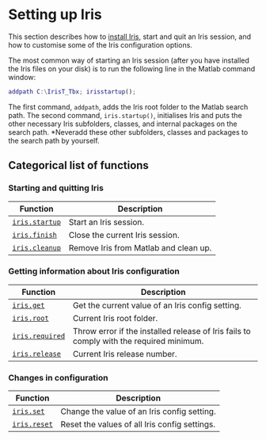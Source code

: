 
# Setting up Iris

This section describes how to [install Iris](install.md), start and quit
an Iris session, and how to customise some of the Iris configuration
options.

The most common way of starting an Iris session (after you have installed
the Iris files on your disk) is to run the following line in the
Matlab command window:

```matlab
addpath C:\IrisT_Tbx; irisstartup();
```

The first command, `addpath`, adds the Iris root folder to the Matlab
search path. The second command, `iris.startup()`, initialises Iris and puts
the other necessary Iris subfolders, classes, and internal packages on
the search path. *Neveradd these other subfolders, classes and packages
to the search path by yourself.


## Categorical list of functions 

### Starting and quitting Iris


Function | Description 
---|---
[`iris.startup`](startup.md) | Start an Iris session.
[`iris.finish`](finish.md) | Close the current Iris session.
[`iris.cleanup`](cleanup.md) | Remove Iris from Matlab and clean up.


### Getting information about Iris configuration

Function | Description 
---|---
[`iris.get`](get.md) | Get the current value of an Iris config setting.
[`iris.root`](root.md) | Current Iris root folder.
[`iris.required`](required.md) | Throw error if the installed release of Iris fails to comply with the required minimum.
[`iris.release`](release.md) | Current Iris release number.


### Changes in configuration

Function | Description 
---|---
[`iris.set`](set.md) | Change the value of an Iris config setting.
[`iris.reset`](reset.md) | Reset the values of all Iris config settings.

